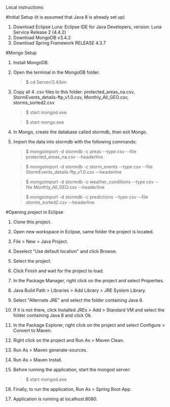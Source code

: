 Local instructions:

#Initial Setup (it is assumed that Java 8 is already set up)

1.	Download Eclipse Luna: Eclipse IDE for Java Developers, version: Luna Service Release 2 (4.4.2)
2.	Download MongoDB v3.4.2
3.	Download Spring Framework RELEASE 4.3.7

#Mongo Setup

1. 	Install MongoDB.
2. 	Open the terminal in the MongoDB folder.

 	>$ cd Server/3.4/bin
3. 	Copy all 4 .csv files to this folder: protected_areas_na.csv, StormEvents_details-ftp_v1.0.csv, Monthly_All_GEO.csv, storms_sorted2.csv
 	>$ start mongod.exe
	
	>$ start mongo.exe
4.	In Mongo, create the database called stormdb, then exit Mongo.
5.	Import the data into stormdb with the following commands:
	>$ mongoimport -d stormdb -c areas --type csv --file protected_areas_na.csv --headerline
	
	>$ mongoimport -d stormdb -c storm_events --type csv --file StormEvents_details-ftp_v1.0.csv --headerline
	
	>$ mongoimport -d stormdb -c weather_conditions --type csv --file Monthly_All_GEO.csv --headerline
	
	>$ mongoimport -d stormdb -c predictions --type csv --file storms_sorted2.csv --headerline


#Opening project in Eclipse

1.	Clone this project.
2.	Open new workspace in Eclipse, same folder the project is located.
3.	File > New > Java Project.
4.	Deselect "Use default location" and click Browse.
5.	Select the project.
6.	Click Finish and wait for the project to load.
7.	In the Package Manager, right click on the project and select Properties.
8.	Java Build Path > Libraries > Add Library > JRE System Library.
9.	Select "Alternate JRE" and select the folder containing Java 8.
10.	If it is not there, click Installed JREs > Add > Standard VM and select the folder containing Java 8 and click Ok.
11.	In the Package Explorer, right click on the project and select Configure > Convert to Maven.
12.	Right click on the project and Run As > Maven Clean.
13.	Run As > Maven generate-sources.
14.	Run As > Maven Install.
15.	Before running the application, start the mongod server:

	>$ start mongod.exe
16. Finally, to run the application, Run As > Spring Boot App.
17. Application is running at localhost:8080.

